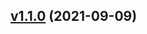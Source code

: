 
<a name="v1.1.0"></a>
## [v1.1.0](https://github.com/marmotedu/iam/compare/v1.0.10...v1.1.0) (2021-09-09)

